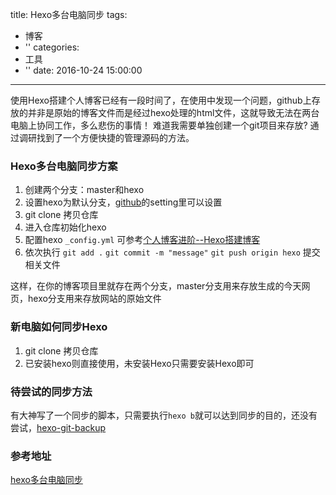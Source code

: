 title: Hexo多台电脑同步
tags:
  - 博客
  - ''
categories:
  - 工具
  - ''
date: 2016-10-24 15:00:00
---

使用Hexo搭建个人博客已经有一段时间了，在使用中发现一个问题，github上存放的并非是原始的博客文件而是经过hexo处理的html文件，这就导致无法在两台电脑上协同工作，多么悲伤的事情！
难道我需要单独创建一个git项目来存放? 通过调研找到了一个方便快捷的管理源码的方法。

### Hexo多台电脑同步方案

1. 创建两个分支：master和hexo
2. 设置hexo为默认分支，[github](https://www.github.com)的setting里可以设置
3. git clone 拷贝仓库
4. 进入仓库初始化hexo
5. 配置hexo `_config.yml` 可参考[个人博客进阶--Hexo搭建博客](http://www.ileafly.com/2016/08/25/%E4%B8%AA%E4%BA%BA%E5%8D%9A%E5%AE%A2%E8%BF%9B%E9%98%B6-Hexo%E6%90%AD%E5%BB%BA%E5%8D%9A%E5%AE%A2/)
6. 依次执行 `git add .` `git commit -m "message"` `git push origin hexo` 提交相关文件

这样，在你的博客项目里就存在两个分支，master分支用来存放生成的今天网页，hexo分支用来存放网站的原始文件

### 新电脑如何同步Hexo

1. git clone 拷贝仓库
2. 已安装hexo则直接使用，未安装Hexo只需要安装Hexo即可

### 待尝试的同步方法
有大神写了一个同步的脚本，只需要执行`hexo b`就可以达到同步的目的，还没有尝试，[hexo-git-backup](https://github.com/coneycode/hexo-git-backup)

### 参考地址
[hexo多台电脑同步](https://www.zhihu.com/question/21193762)
